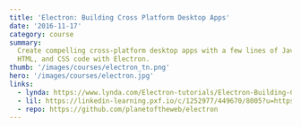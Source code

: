 ```yaml
---
title: 'Electron: Building Cross Platform Desktop Apps'
date: '2016-11-17'
category: course
summary:
  Create compelling cross-platform desktop apps with a few lines of JavaScript,
  HTML, and CSS code with Electron.
thumb: '/images/courses/electron_tn.png'
hero: '/images/courses/electron.jpg'
links:
  - lynda: https://www.lynda.com/Electron-tutorials/Electron-Building-Cross-Platform-Desktop-Apps/518051-2.html
  - lil: https://linkedin-learning.pxf.io/c/1252977/449670/8005?u=https%3A%2F%2Fwww.linkedin.com%2Flearning%2Felectron-building-cross-platform-desktop-apps
  - repo: https://github.com/planetoftheweb/electron
---
```

